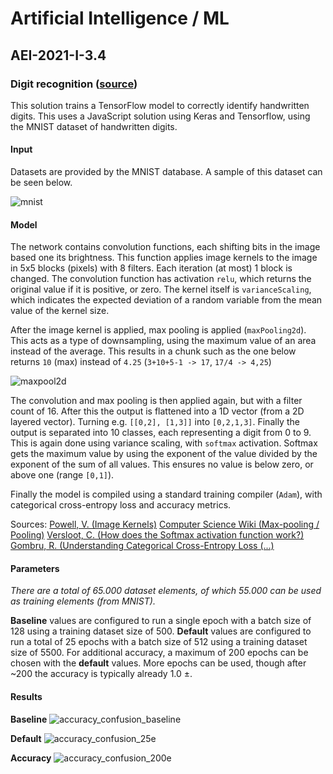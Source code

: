 # Artificial Intelligence / ML
## AEI-2021-I-3.4
### Digit recognition ([source](https://github.com/LiebenGuus/Artificial-Intelligence-AEI/blob/master/digits/script.js))
This solution trains a TensorFlow model to correctly identify handwritten digits. 
This uses a JavaScript solution using Keras and Tensorflow, using the MNIST dataset of handwritten digits.

#### Input
Datasets are provided by the MNIST database. A sample of this dataset can be seen below.  

![mnist](https://www.researchgate.net/profile/Steven-Young-5/publication/306056875/figure/fig1/AS:393921575309346@1470929630835/Example-images-from-the-MNIST-dataset.png)

#### Model
The network contains convolution functions, each shifting bits in the image based one its brightness. This function applies image kernels to the image in 5x5 blocks (pixels) with 8 filters. 
Each iteration (at most) 1 block is changed. The convolution function has activation `relu`, which returns the original value if it is positive, or zero. 
The kernel itself is `varianceScaling`, which indicates the expected deviation of a random variable from the mean value of the kernel size.

After the image kernel is applied, max pooling is applied (`maxPooling2d`). This acts as a type of downsampling, using the maximum value of an area instead of the average.
This results in a chunk such as the one below returns `10` (max) instead of `4.25` (`3+10+5-1 -> 17`, `17/4 -> 4,25`)  

![maxpool2d](https://user-images.githubusercontent.com/41061518/116557001-566bd880-a8fe-11eb-9df4-4ab33fa4300f.png)

The convolution and max pooling is then applied again, but with a filter count of 16. 
After this the output is flattened into a 1D vector (from a 2D layered vector). Turning e.g. `[[0,2], [1,3]]` into `[0,2,1,3]`.
Finally the output is separated into 10 classes, each representing a digit from 0 to 9. This is again done using variance scaling, with `softmax` activation.
Softmax gets the maximum value by using the exponent of the value divided by the exponent of the sum of all values. This ensures no value is below zero, or above one (range `[0,1]`).

Finally the model is compiled using a standard training compiler (`Adam`), with categorical cross-entropy loss and accuracy metrics.

Sources:
[Powell, V. (Image Kernels)](https://setosa.io/ev/image-kernels/)
[Computer Science Wiki (Max-pooling / Pooling)](https://computersciencewiki.org/index.php/Max-pooling_/_Pooling)
[Versloot, C. (How does the Softmax activation function work?)](https://www.machinecurve.com/index.php/2020/01/08/how-does-the-softmax-activation-function-work/#how-does-softmax-work)
[Gombru, R. (Understanding Categorical Cross-Entropy Loss (...)](https://gombru.github.io/2018/05/23/cross_entropy_loss/)

#### Parameters
_There are a total of 65.000 dataset elements, of which 55.000 can be used as training elements (from MNIST)._

**Baseline** values are configured to run a single epoch with a batch size of 128 using a training dataset size of 500.
**Default** values are configured to run a total of 25 epochs with a batch size of 512 using a training dataset size of 5500.
For additional accuracy, a maximum of 200 epochs can be chosen with the **default** values. 
More epochs can be used, though after ~200 the accuracy is typically already 1.0 ±.

#### Results
**Baseline**
![accuracy_confusion_baseline](https://user-images.githubusercontent.com/10957963/116553937-f0318680-a8fa-11eb-9cd9-adaabfc7922d.png)

**Default**
![accuracy_confusion_25e](https://user-images.githubusercontent.com/10957963/116553934-ef98f000-a8fa-11eb-8b6e-db8d3888c4cf.png)

**Accuracy**
![accuracy_confusion_200e](https://user-images.githubusercontent.com/10957963/116553936-f0318680-a8fa-11eb-8ab3-76fff77203ae.png)
